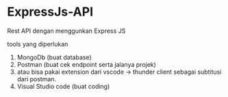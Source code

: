 # ExpressJs-API
Rest API dengan menggunkan Express JS

tools yang diperlukan

1. MongoDb (buat database)
2. Postman (buat cek endpoint serta jalanya projek)
3. atau bisa pakai extension dari vscode -> thunder client sebagai subtitusi dari postman.
4. Visual Studio code (buat coding)
